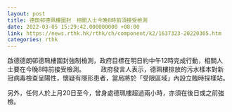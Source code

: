 ```yaml
---
layout: post
title: 德朗邨德珮樓圍封　相關人士今晚8時前須接受檢測
date: 2022-03-05 15:29:42.000000000 +08:00
link: https://news.rthk.hk/rthk/ch/component/k2/1637323-20220305.htm
categories: rthk
---
```


啟德德朗邨德珮樓圍封強制檢測，政府目標在明日約中午12時完成行動，相關人士要在今晚8時前接受檢測。
　　 
政府發言人表示，德珮樓排放的污水樣本對新冠病毒檢查呈陽性，懷疑有隱形患者，當局將於「受限區域」內設立臨時採樣站。

另外，任何人於上月20日至今，曾身處德珮樓超過兩小時，亦須在後日或之前強檢。
